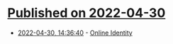 # [Published on 2022-04-30](index.md)

* [2022-04-30, 14:36:40](https://news.ycombinator.com/item?id=31216393) - [Online Identity](https://ja3k.com/blog/onid.html)
